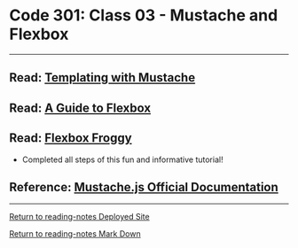 # Code 301: Class 03 - Mustache and Flexbox

***

## Read: [Templating with Mustache](https://medium.com/@1sherlynn/javascript-templating-language-and-engine-mustache-js-with-node-and-express-f4c2530e73b2)




## Read: [A Guide to Flexbox](https://css-tricks.com/snippets/css/a-guide-to-flexbox/)




## Read: [Flexbox Froggy](https://flexboxfroggy.com/)

- Completed all steps of this fun and informative tutorial!


## Reference: [Mustache.js Official Documentation](https://github.com/janl/mustache.js)



***

[Return to reading-notes Deployed Site](https://simon-panek.github.io/reading-notes/)

[Return to reading-notes Mark Down](https://github.com/simon-panek/reading-notes)
